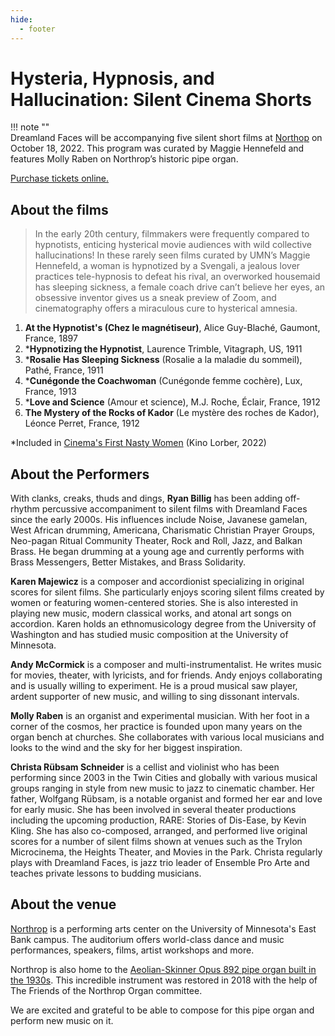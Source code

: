 ```yaml
---
hide:
  - footer
---
```


# Hysteria, Hypnosis, and Hallucination: Silent Cinema Shorts

!!! note ""  
	Dreamland Faces will be accompanying five silent short films at [Northop](https://www.northrop.umn.edu/events/hysteria-hypnosis-hallucination-silent-cinema-shorts-with-dreamland-faces-2022) on October 18, 2022.
	This program was curated by Maggie Hennefeld and features Molly Raben on Northrop’s historic pipe organ. 

[Purchase tickets online.](https://www.tickets.umn.edu/northrop/Online/default.asp?BOparam::WScontent::loadArticle::permalink=NRP2223Hysteria&BOparam::WScontent::loadArticle::context_id=)

## About the films

> In the early 20th century, filmmakers were frequently compared to hypnotists, enticing hysterical movie audiences with wild collective hallucinations! In these rarely seen films curated by UMN’s Maggie Hennefeld, a woman is hypnotized by a Svengali, a jealous lover practices tele-hypnosis to defeat his rival, an overworked housemaid has sleeping sickness, a female coach drive can’t believe her eyes, an obsessive inventor gives us a sneak preview of Zoom, and cinematography offers a miraculous cure to hysterical amnesia. 


1. **At the Hypnotist's (Chez le magnétiseur)**, Alice Guy-Blaché, Gaumont, France, 1897
1. ***Hypnotizing the Hypnotist**, Laurence Trimble, Vitagraph, US, 1911
1. ***Rosalie Has Sleeping Sickness** (Rosalie a la maladie du sommeil), Pathé, France, 1911
1. ***Cunégonde the Coachwoman** (Cunégonde femme cochère), Lux, France, 1913
1. ***Love and Science** (Amour et science), M.J. Roche, Éclair, France, 1912
1. **The Mystery of the Rocks of Kador** (Le mystère des roches de Kador), Léonce Perret, France, 1912

*Included in [Cinema's First Nasty Women](https://wfpp.columbia.edu/cinemas-first-nasty-women/) (Kino Lorber, 2022)

## About the Performers

With clanks, creaks, thuds and dings, **Ryan Billig** has been adding off-rhythm percussive accompaniment to silent films with Dreamland Faces since the early 2000s. His influences include Noise, Javanese gamelan, West African drumming, Americana, Charismatic Christian Prayer Groups,  Neo-pagan Ritual Community Theater, Rock and Roll, Jazz, and Balkan Brass. He began drumming at a young age and currently performs with Brass Messengers, Better Mistakes, and Brass Solidarity.

**Karen Majewicz** is a composer and accordionist specializing in original scores for silent films. She particularly enjoys scoring silent films created by women or featuring women-centered stories. She is also interested in playing new music, modern classical works, and atonal art songs on accordion. Karen holds an ethnomusicology degree from the University of Washington and has studied music composition at the University of Minnesota.

**Andy McCormick** is a composer and multi-instrumentalist. He writes music for movies, theater, with lyricists, and for friends. Andy enjoys collaborating and is usually willing to experiment. He is a proud musical saw player, ardent supporter of new music, and willing to sing dissonant intervals.

**Molly Raben** is an organist and experimental musician. With her foot in a corner of the cosmos, her practice is founded upon many years on the organ bench at churches. She collaborates with various local musicians and looks to the wind and the sky for her biggest inspiration.

**Christa Rübsam Schneider** is a cellist and violinist who has been performing since 2003 in the Twin Cities and globally with various musical groups ranging in style from new music to jazz to cinematic chamber. Her father, Wolfgang Rübsam, is a notable organist and formed her ear and love for early music. She has been involved in several theater productions including the upcoming production, RARE: Stories of Dis-Ease, by Kevin Kling. She has also co-composed, arranged, and performed live original scores for a number of silent films shown at venues such as the Trylon Microcinema, the Heights Theater, and Movies in the Park. Christa regularly plays with Dreamland Faces, is jazz trio leader of Ensemble Pro Arte and teaches private lessons to budding musicians. 

## About the venue

[Northrop](https://www.northrop.umn.edu) is a performing arts center on the University of Minnesota's East Bank campus. The auditorium offers world-class dance and music performances, speakers, films, artist workshops and more.


Northrop is also home to the [Aeolian-Skinner Opus 892 pipe organ built in the 1930s](https://www.northrop.umn.edu/history-future#pipe-organ-history). This incredible instrument was restored in 2018 with the help of The Friends of the Northrop Organ committee.

We are excited and grateful to be able to compose for this pipe organ and perform new music on it. 
